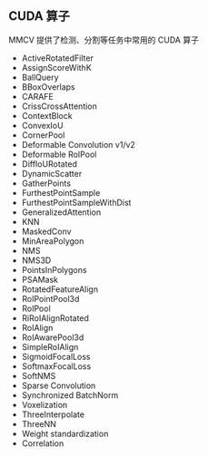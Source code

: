 ## CUDA 算子

MMCV 提供了检测、分割等任务中常用的 CUDA 算子

- ActiveRotatedFilter
- AssignScoreWithK
- BallQuery
- BBoxOverlaps
- CARAFE
- CrissCrossAttention
- ContextBlock
- ConvexIoU
- CornerPool
- Deformable Convolution v1/v2
- Deformable RoIPool
- DiffIoURotated
- DynamicScatter
- GatherPoints
- FurthestPointSample
- FurthestPointSampleWithDist
- GeneralizedAttention
- KNN
- MaskedConv
- MinAreaPolygon
- NMS
- NMS3D
- PointsInPolygons
- PSAMask
- RotatedFeatureAlign
- RoIPointPool3d
- RoIPool
- RiRoIAlignRotated
- RoIAlign
- RoIAwarePool3d
- SimpleRoIAlign
- SigmoidFocalLoss
- SoftmaxFocalLoss
- SoftNMS
- Sparse Convolution
- Synchronized BatchNorm
- Voxelization
- ThreeInterpolate
- ThreeNN
- Weight standardization
- Correlation
